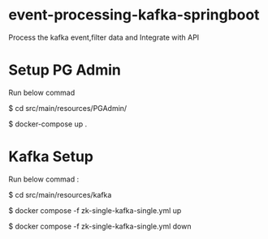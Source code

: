 # event-processing-kafka-springboot
Process the kafka event,filter data and Integrate with API 

# Setup PG Admin  

Run below commad 

$ cd src/main/resources/PGAdmin/

$ docker-compose up .

# Kafka Setup 

Run below commad :

$ cd src/main/resources/kafka

$ docker compose -f zk-single-kafka-single.yml up 

$ docker compose -f zk-single-kafka-single.yml down



